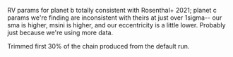 RV params for planet b totally consistent with Rosenthal+ 2021; planet c params 
we're finding are inconsistent with theirs at just over 1sigma-- 
our sma is higher, msini is higher, and our eccentricity is a little lower. 
Probably just because we're using more data. 

Trimmed first 30% of the chain produced from the default run.